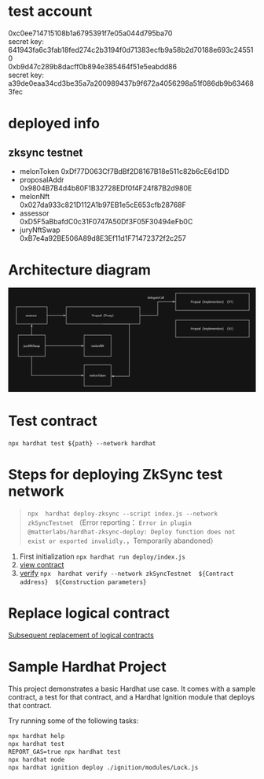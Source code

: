 # test account
0xc0ee714715108b1a6795391f7e05a044d795ba70   
secret key: 641943fa6c3fab18fed274c2b3194f0d71383ecfb9a58b2d70188e693c245510  
0xb9d47c289b8dacff0b894e385464f51e5eabdd86  
secret key: a39de0eaa34cd3be35a7a200989437b9f672a4056298a51f086db9b634683fec

# deployed info
## zksync testnet
- melonToken
0xDf77D063Cf7BdBf2D8167B18e511c82b6cE6d1DD
- proposalAddr  
0x9804B7B4d4b80F1B32728EDf0f4F24f87B2d980E
- melonNft  
0x027da933c821D112A1b97EB1e5cE653cfb28768F
- assessor   
0xD5F5aBbafdC0c31F0747A50Df3F05F30494eFb0C
- juryNftSwap  
0xB7e4a92BE506A89d8E3Ef11d1F71472372f2c257

# Architecture diagram
![alt text](image-2.png)

# Test contract
`npx hardhat test ${path} --network hardhat`

# Steps for deploying ZkSync test network
> `npx  hardhat deploy-zksync --script index.js --network zkSyncTestnet` （Error reporting： `Error in plugin @matterlabs/hardhat-zksync-deploy: Deploy function does not exist or exported invalidly.`，Temporarily abandoned）
1. First initialization `npx hardhat run deploy/index.js` 
2. [view contract](https://sepolia.explorer.zksync.io/)
3. [verify](https://docs.zksync.io/build/tooling/hardhat/hardhat-zksync-verify.html#commands)
`npx  hardhat verify --network zkSyncTestnet  ${Contract address}  ${Construction parameters}`
# Replace logical contract
[Subsequent replacement of logical contracts](https://docs.zksync.io/build/tooling/hardhat/hardhat-zksync-upgradable.html#upgradable-examples)



# Sample Hardhat Project
This project demonstrates a basic Hardhat use case. It comes with a sample contract, a test for that contract, and a Hardhat Ignition module that deploys that contract.

Try running some of the following tasks:

```shell
npx hardhat help
npx hardhat test
REPORT_GAS=true npx hardhat test
npx hardhat node
npx hardhat ignition deploy ./ignition/modules/Lock.js
```
